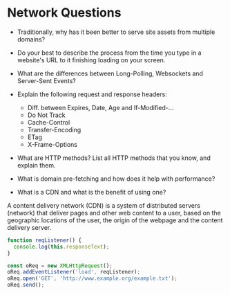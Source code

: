 # Network Questions

- Traditionally, why has it been better to serve site assets from multiple domains?
- Do your best to describe the process from the time you type in a website's URL to it finishing loading on your screen.
- What are the differences between Long-Polling, Websockets and Server-Sent Events?
- Explain the following request and response headers:
  - Diff. between Expires, Date, Age and If-Modified-...
  - Do Not Track
  - Cache-Control
  - Transfer-Encoding
  - ETag
  - X-Frame-Options
- What are HTTP methods? List all HTTP methods that you know, and explain them.
- What is domain pre-fetching and how does it help with performance?

- What is a CDN and what is the benefit of using one?

A content delivery network (CDN) is a system of distributed servers (network) that deliver pages and other web content to a user, based on the geographic locations of the user, the origin of the webpage and the content delivery server.

```javascript
function reqListener() {
  console.log(this.responseText);
}

const oReq = new XMLHttpRequest();
oReq.addEventListener('load', reqListener);
oReq.open('GET', 'http://www.example.org/example.txt');
oReq.send();
```
